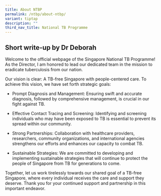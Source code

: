 ```yaml
---
title: About NTBP
permalink: /ntbp/about-ntbp/
variant: tiptap
description: ""
third_nav_title: National TB Programme
---
```

<h2><strong>Short write-up by Dr Deborah</strong></h2>
<p>Welcome to the official webpage of the Singapore National TB Programme!
As the Director, I am honored to lead our dedicated team in the mission
to eradicate tuberculosis from our nation.</p>
<p>Our vision is clear: A TB-free Singapore with people-centered care. To
achieve this vision, we have set forth strategic goals:</p>
<ul data-tight="true" class="tight">
<li>
<p>Prompt Diagnosis and Management: Ensuring swift and accurate diagnosis,
followed by comprehensive management, is crucial in our fight against TB.</p>
</li>
<li>
<p>Effective Contact Tracing and Screening: Identifying and screening individuals
who may have been exposed to TB is essential to prevent its spread within
our community.</p>
</li>
<li>
<p>Strong Partnerships: Collaboration with healthcare providers, researchers,
community organizations, and international agencies strengthens our efforts
and enhances our capacity to combat TB.</p>
</li>
<li>
<p>Sustainable Strategies: We are committed to developing and implementing
sustainable strategies that will continue to protect the people of Singapore
from TB for generations to come.</p>
</li>
</ul>
<p>Together, let us work tirelessly towards our shared goal of a TB-free
Singapore, where every individual receives the care and support they deserve.
Thank you for your continued support and partnership in this important
endeavor.</p>